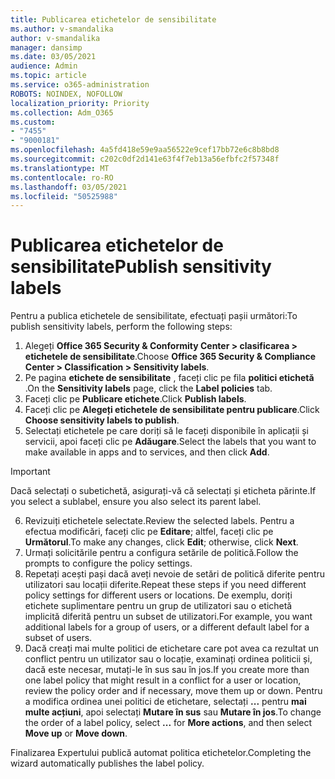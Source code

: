 ```yaml
---
title: Publicarea etichetelor de sensibilitate
ms.author: v-smandalika
author: v-smandalika
manager: dansimp
ms.date: 03/05/2021
audience: Admin
ms.topic: article
ms.service: o365-administration
ROBOTS: NOINDEX, NOFOLLOW
localization_priority: Priority
ms.collection: Adm_O365
ms.custom:
- "7455"
- "9000181"
ms.openlocfilehash: 4a5fd418e59e9aa56522e9cef17bb72e6c8b8bd8
ms.sourcegitcommit: c202c0df2d141e63f4f7eb13a56efbfc2f57348f
ms.translationtype: MT
ms.contentlocale: ro-RO
ms.lasthandoff: 03/05/2021
ms.locfileid: "50525988"
---
```

# <a name="publish-sensitivity-labels"></a><span data-ttu-id="c5d33-102">Publicarea etichetelor de sensibilitate</span><span class="sxs-lookup"><span data-stu-id="c5d33-102">Publish sensitivity labels</span></span>

<span data-ttu-id="c5d33-103">Pentru a publica etichetele de sensibilitate, efectuați pașii următori:</span><span class="sxs-lookup"><span data-stu-id="c5d33-103">To publish sensitivity labels, perform the following steps:</span></span>

1. <span data-ttu-id="c5d33-104">Alegeți **Office 365 Security & Conformity Center > clasificarea > etichetele de sensibilitate**.</span><span class="sxs-lookup"><span data-stu-id="c5d33-104">Choose **Office 365 Security & Compliance Center > Classification > Sensitivity labels**.</span></span>
2. <span data-ttu-id="c5d33-105">Pe pagina **etichete de sensibilitate** , faceți clic pe fila **politici etichetă** .</span><span class="sxs-lookup"><span data-stu-id="c5d33-105">On the **Sensitivity labels** page, click the **Label policies** tab.</span></span>
3. <span data-ttu-id="c5d33-106">Faceți clic pe **Publicare etichete**.</span><span class="sxs-lookup"><span data-stu-id="c5d33-106">Click **Publish labels**.</span></span>
4. <span data-ttu-id="c5d33-107">Faceți clic pe **Alegeți etichetele de sensibilitate pentru publicare**.</span><span class="sxs-lookup"><span data-stu-id="c5d33-107">Click **Choose sensitivity labels to publish**.</span></span> 
5. <span data-ttu-id="c5d33-108">Selectați etichetele pe care doriți să le faceți disponibile în aplicații și servicii, apoi faceți clic pe **Adăugare**.</span><span class="sxs-lookup"><span data-stu-id="c5d33-108">Select the labels that you want to make available in apps and to services, and then click **Add**.</span></span>
> [!IMPORTANT]
> <span data-ttu-id="c5d33-109">Dacă selectați o subetichetă, asigurați-vă că selectați și eticheta părinte.</span><span class="sxs-lookup"><span data-stu-id="c5d33-109">If you select a sublabel, ensure you also select its parent label.</span></span>
6. <span data-ttu-id="c5d33-110">Revizuiți etichetele selectate.</span><span class="sxs-lookup"><span data-stu-id="c5d33-110">Review the selected labels.</span></span> <span data-ttu-id="c5d33-111">Pentru a efectua modificări, faceți clic pe **Editare**; altfel, faceți clic pe **Următorul**.</span><span class="sxs-lookup"><span data-stu-id="c5d33-111">To make any changes, click **Edit**; otherwise, click **Next**.</span></span>
7. <span data-ttu-id="c5d33-112">Urmați solicitările pentru a configura setările de politică.</span><span class="sxs-lookup"><span data-stu-id="c5d33-112">Follow the prompts to configure the policy settings.</span></span>
8. <span data-ttu-id="c5d33-113">Repetați acești pași dacă aveți nevoie de setări de politică diferite pentru utilizatori sau locații diferite.</span><span class="sxs-lookup"><span data-stu-id="c5d33-113">Repeat these steps if you need different policy settings for different users or locations.</span></span> <span data-ttu-id="c5d33-114">De exemplu, doriți etichete suplimentare pentru un grup de utilizatori sau o etichetă implicită diferită pentru un subset de utilizatori.</span><span class="sxs-lookup"><span data-stu-id="c5d33-114">For example, you want additional labels for a group of users, or a different default label for a subset of users.</span></span>
9. <span data-ttu-id="c5d33-115">Dacă creați mai multe politici de etichetare care pot avea ca rezultat un conflict pentru un utilizator sau o locație, examinați ordinea politicii și, dacă este necesar, mutați-le în sus sau în jos.</span><span class="sxs-lookup"><span data-stu-id="c5d33-115">If you create more than one label policy that might result in a conflict for a user or location, review the policy order and if necessary, move them up or down.</span></span> <span data-ttu-id="c5d33-116">Pentru a modifica ordinea unei politici de etichetare, selectați **...** pentru **mai multe acțiuni**, apoi selectați **Mutare în sus** sau **Mutare în jos**.</span><span class="sxs-lookup"><span data-stu-id="c5d33-116">To change the order of a label policy, select **...** for **More actions**, and then select **Move up** or **Move down**.</span></span>

<span data-ttu-id="c5d33-117">Finalizarea Expertului publică automat politica etichetelor.</span><span class="sxs-lookup"><span data-stu-id="c5d33-117">Completing the wizard automatically publishes the label policy.</span></span>

